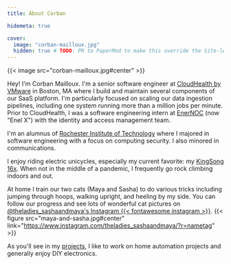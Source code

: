 ```yaml
---
title: About Corban

hidemeta: true

cover:
  image: "corban-mailloux.jpg"
  hidden: true # TODO: PR to PaperMod to make this override the Site-level settings. It's in single.html.
---
```


{{< image src="corban-mailloux.jpg#center" >}}

Hey! I'm Corban Mailloux. I'm a senior software engineer at [CloudHealth by VMware](https://www.cloudhealthtech.com/) in Boston, MA where I build and maintain several components of our SaaS platform. I'm particularly focused on scaling our data ingestion pipelines, including one system running more than a million jobs per minute.
Prior to CloudHealth, I was a software engineering intern at [EnerNOC](https://www.enelx.com/) (now "Enel X") with the identity and access management team.

I'm an alumnus of [Rochester Institute of Technology](https://www.rit.edu/) where I majored in software engineering with a focus on computing security. I also minored in communications.

I enjoy riding electric unicycles, especially my current favorite: my [KingSong 16x](https://www.ewheels.com/product/new-king-song-16x-1554wh-battery-2000w-motor-3-wide-tire/).
When not in the middle of a pandemic, I frequently go rock climbing indoors and out.

At home I train our two cats (Maya and Sasha) to do various tricks including jumping through hoops, walking upright, and heeling by my side. You can follow our progress and see lots of wonderful cat pictures on [@theladies_sashaandmaya's Instagram {{< fontawesome instagram >}}](https://www.instagram.com/theladies_sashaandmaya/?r=nametag).
{{< figure src="maya-and-sasha.jpg#center" link="https://www.instagram.com/theladies_sashaandmaya/?r=nametag" >}}

As you'll see in my [projects](/categories/projects/), I like to work on home automation projects and generally enjoy DIY electronics.
